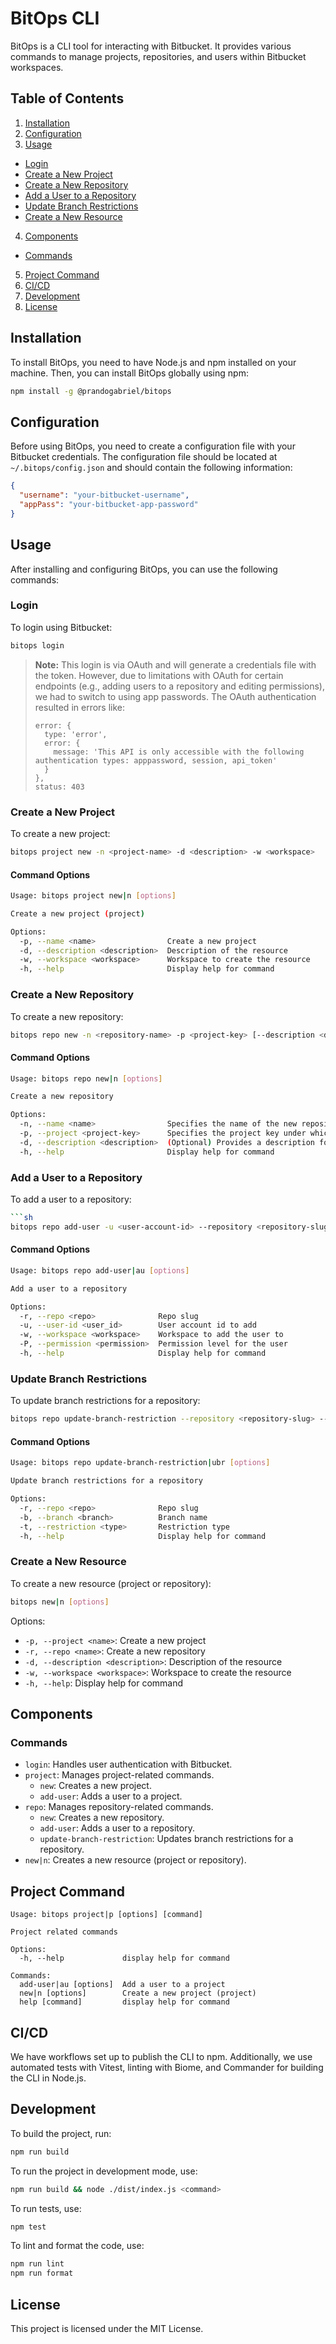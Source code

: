 # BitOps CLI

BitOps is a CLI tool for interacting with Bitbucket. It provides various commands to manage projects, repositories, and users within Bitbucket workspaces.

## Table of Contents

1. [Installation](#installation)
2. [Configuration](#configuration)
3. [Usage](#usage)
  - [Login](#login)
  - [Create a New Project](#create-a-new-project)
  - [Create a New Repository](#create-a-new-repository)
  - [Add a User to a Repository](#add-a-user-to-a-repository)
  - [Update Branch Restrictions](#update-branch-restrictions)
  - [Create a New Resource](#create-a-new-resource)
4. [Components](#components)
  - [Commands](#commands)
5. [Project Command](#project-command)
6. [CI/CD](#cicd)
7. [Development](#development)
8. [License](#license)

## Installation

To install BitOps, you need to have Node.js and npm installed on your machine. Then, you can install BitOps globally using npm:

```sh
npm install -g @prandogabriel/bitops
```

## Configuration

Before using BitOps, you need to create a configuration file with your Bitbucket credentials. The configuration file should be located at `~/.bitops/config.json` and should contain the following information:

```json
{
  "username": "your-bitbucket-username",
  "appPass": "your-bitbucket-app-password"
}
```

## Usage

After installing and configuring BitOps, you can use the following commands:

### Login

To login using Bitbucket:

```sh
bitops login
```

> **Note:** This login is via OAuth and will generate a credentials file with the token. However, due to limitations with OAuth for certain endpoints (e.g., adding users to a repository and editing permissions), we had to switch to using app passwords. The OAuth authentication resulted in errors like:
> ```
> error: {
>   type: 'error',
>   error: {
>     message: 'This API is only accessible with the following authentication types: apppassword, session, api_token'
>   }
> },
> status: 403
> ```

### Create a New Project

To create a new project:

```sh
bitops project new -n <project-name> -d <description> -w <workspace>
```

#### Command Options

```sh
Usage: bitops project new|n [options]

Create a new project (project)

Options:
  -p, --name <name>                Create a new project
  -d, --description <description>  Description of the resource
  -w, --workspace <workspace>      Workspace to create the resource
  -h, --help                       Display help for command
```

### Create a New Repository

To create a new repository:

```sh
bitops repo new -n <repository-name> -p <project-key> [--description <description>]
```

#### Command Options

```sh
Usage: bitops repo new|n [options]

Create a new repository

Options:
  -n, --name <name>                Specifies the name of the new repository
  -p, --project <project-key>      Specifies the project key under which the repository will be created
  -d, --description <description>  (Optional) Provides a description for the new repository
  -h, --help                       Display help for command
```


### Add a User to a Repository

To add a user to a repository:

```sh
```sh
bitops repo add-user -u <user-account-id> --repository <repository-slug> [--role <role>]
```

#### Command Options

```sh
Usage: bitops repo add-user|au [options]

Add a user to a repository

Options:
  -r, --repo <repo>              Repo slug
  -u, --user-id <user_id>        User account id to add
  -w, --workspace <workspace>    Workspace to add the user to
  -P, --permission <permission>  Permission level for the user
  -h, --help                     Display help for command
```

### Update Branch Restrictions

To update branch restrictions for a repository:

```sh
bitops repo update-branch-restriction --repository <repository-slug> --branch <branch-name> --restriction <restriction-type>
```

#### Command Options

```sh
Usage: bitops repo update-branch-restriction|ubr [options]

Update branch restrictions for a repository

Options:
  -r, --repo <repo>              Repo slug
  -b, --branch <branch>          Branch name
  -t, --restriction <type>       Restriction type
  -h, --help                     Display help for command
```

### Create a New Resource

To create a new resource (project or repository):

```sh
bitops new|n [options]
```

Options:
- `-p, --project <name>`: Create a new project
- `-r, --repo <name>`: Create a new repository
- `-d, --description <description>`: Description of the resource
- `-w, --workspace <workspace>`: Workspace to create the resource
- `-h, --help`: Display help for command

## Components

### Commands

- `login`: Handles user authentication with Bitbucket.
- `project`: Manages project-related commands.
  - `new`: Creates a new project.
  - `add-user`: Adds a user to a project.
- `repo`: Manages repository-related commands.
  - `new`: Creates a new repository.
  - `add-user`: Adds a user to a repository.
  - `update-branch-restriction`: Updates branch restrictions for a repository.
- `new|n`: Creates a new resource (project or repository).

## Project Command

```
Usage: bitops project|p [options] [command]

Project related commands

Options:
  -h, --help             display help for command

Commands:
  add-user|au [options]  Add a user to a project
  new|n [options]        Create a new project (project)
  help [command]         display help for command
```

## CI/CD

We have workflows set up to publish the CLI to npm. Additionally, we use automated tests with Vitest, linting with Biome, and Commander for building the CLI in Node.js.

## Development

To build the project, run:

```sh
npm run build
```

To run the project in development mode, use:

```sh
npm run build && node ./dist/index.js <command>
```

To run tests, use:

```sh
npm test
```

To lint and format the code, use:

```sh
npm run lint
npm run format
```

## License

This project is licensed under the MIT License.

